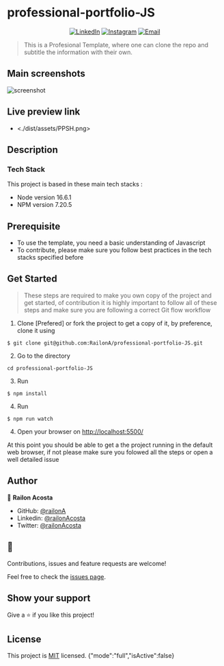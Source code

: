 # professional-portfolio-JS

<p align="center">
<a href="https://www.linkedin.com/in/railon-acosta/"><img alt="LinkedIn" src="https://img.shields.io/badge/LinkedIn-RailonAcosta-blue?style=flat-square&logo=linkedin"></a>
<a href="https://www.instagram.com/railon.a/"><img alt="Instagram" src="https://img.shields.io/badge/Instagram-RailonAcosta-blue?style=flat-square&logo=instagram"></a>
<a href="railonacosta@gmail.com"><img alt="Email" src="https://img.shields.io/badge/Email-railonacosta@gmail.com-blue?style=flat-square&logo=Microsoft%20outlook"></a>
</p>

> This is a Profesional Template, where one can clone the repo and subtitle the information with their own.


## Main screenshots

![screenshot](https://railona.github.io/professional-portfolio-JS/)

## Live preview link

- <./dist/assets/PPSH.png>



## Description

### Tech Stack

This project is based in these main tech stacks :

- Node version 16.6.1
- NPM version 7.20.5

## Prerequisite

- To use the template, you need a basic understanding of Javascript
- To contribute, please make sure you follow best practices in the tech stacks specified before

## Get Started

> These steps are required to make you own copy of the project and get started, of contribution it is highly important to follow all of these steps and make sure you are following a correct Git flow workflow

1. Clone [Prefered] or fork the project to get a copy of it, by preference, clone it using

```
$ git clone git@github.com:RailonA/professional-portfolio-JS.git
```

2. Go to the directory

```
cd professional-portfolio-JS

```

3. Run

```
$ npm install
```
4. Run

```
$ npm run watch
```

4. Open your browser on <http://localhost:5500/>


At this point you should be able to get a the project running in the default web browser, if not please make sure you folowed all the steps or open a well detailed issue


## Author

👤 **Railon Acosta**

- GitHub: [@railonA](https://github.com/RailonA)
- Linkedin: [@railonAcosta](https://www.linkedin.com/in/railon-acosta-81265180/)
- Twitter: [@railonAcosta](https://twitter.com/RailonAcosta)


## 🤝

Contributions, issues and feature requests are welcome!

Feel free to check the [issues page](https://github.com/RailonA/rails_professional_portfolio/issues).

## Show your support

Give a ⭐️ if you like this project!

## License

This project is [MIT](lic.url) licensed.
{"mode":"full","isActive":false}